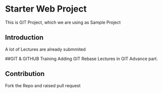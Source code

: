 # Starter Web Project

This is GIT Project, which we are using as Sample Project 

## Introduction
A lot of Lectures are already submmited

##GIT & GITHUB Training
Adding GIT Rebase Lectures in GIT Advance part.

## Contribution
Fork the Repo and raised pull request

